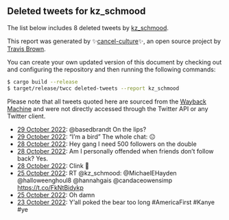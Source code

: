 ## Deleted tweets for kz_schmood

The list below includes 8 deleted tweets by
[kz_schmood](https://twitter.com/kz_schmood).



This report was generated by ✨[cancel-culture](https://github.com/travisbrown/cancel-culture)✨,
an open source project by [Travis Brown](https://twitter.com/travisbrown).

You can create your own updated version of this document by checking out and configuring the
repository and then running the following commands:

```bash
$ cargo build --release
$ target/release/twcc deleted-tweets --report kz_schmood
```

Please note that all tweets quoted here are sourced from the
[Wayback Machine](https://web.archive.org) and were not directly accessed through the Twitter API or
any Twitter client.

* [29 October 2022](https://web.archive.org/web/20221029041856/https://twitter.com/kz_schmood/status/1586210954831974400): @basedbrandt On the lips? <!--1586210954831974400-->
* [29 October 2022](https://web.archive.org/web/20221029044812/https://twitter.com/kz_schmood/status/1586164743055855617): “I’m a bird”   The whole chat: 😐 <!--1586164743055855617-->
* [28 October 2022](https://web.archive.org/web/20221029050056/https://twitter.com/kz_schmood/status/1586093577721024522): Hey gang I need 500 followers on the double <!--1586093577721024522-->
* [28 October 2022](https://web.archive.org/web/20221029044751/https://twitter.com/kz_schmood/status/1586011837518483456): Am I personally offended when friends don’t follow back?  Yes. <!--1586011837518483456-->
* [28 October 2022](https://web.archive.org/web/20221028033610/https://twitter.com/kz_schmood/status/1585837804386676736): Clink 🥂 <!--1585837804386676736-->
* [25 October 2022](https://web.archive.org/web/20221025045236/https://twitter.com/kz_schmood/status/1584769875851218945): RT @kz_schmood: @MichaelEHayden @halloweenghoul8 @hannahgais @candaceowensimp https://t.co/FkNtBidykp <!--1584769875851218945-->
* [25 October 2022](https://web.archive.org/web/20221025042035/https://twitter.com/kz_schmood/status/1584704510500700160): Oh damn <!--1584704510500700160-->
* [23 October 2022](https://web.archive.org/web/20221025214402/https://twitter.com/kz_schmood/status/1583972217842716672?s=19): Y’all poked the bear too long #AmericaFirst #Kanye #ye <!--1583972217842716672-->
